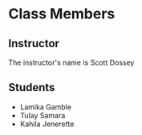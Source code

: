 # Class Members

## Instructor

The instructor's name is Scott Dossey

## Students

* Lamika Gamble
* Tulay Samara
* Kahila Jenerette